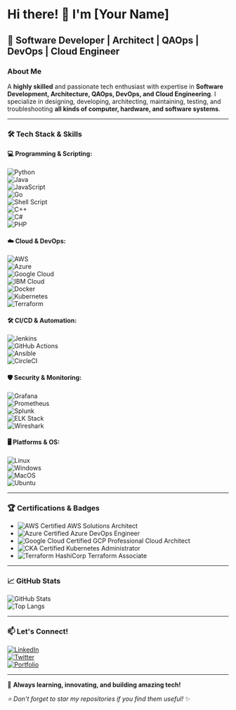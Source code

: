 # Hi there! 👋 I'm [Your Name]  

## 🚀 Software Developer | Architect | QAOps | DevOps | Cloud Engineer  

### **About Me**
A **highly skilled** and passionate tech enthusiast with expertise in **Software Development, Architecture, QAOps, DevOps, and Cloud Engineering**. I specialize in designing, developing, architecting, maintaining, testing, and troubleshooting **all kinds of computer, hardware, and software systems**.

---

### 🛠 **Tech Stack & Skills**

#### **💻 Programming & Scripting:**  
![Python](https://img.shields.io/badge/Python-3776AB?style=for-the-badge&logo=python&logoColor=white)  
![Java](https://img.shields.io/badge/Java-ED8B00?style=for-the-badge&logo=java&logoColor=white)  
![JavaScript](https://img.shields.io/badge/JavaScript-F7DF1E?style=for-the-badge&logo=javascript&logoColor=black)  
![Go](https://img.shields.io/badge/Go-00ADD8?style=for-the-badge&logo=go&logoColor=white)  
![Shell Script](https://img.shields.io/badge/Shell_Script-121011?style=for-the-badge&logo=gnu-bash&logoColor=white)  
![C++](https://img.shields.io/badge/C++-00599C?style=for-the-badge&logo=c%2b%2b&logoColor=white)  
![C#](https://img.shields.io/badge/C%23-239120?style=for-the-badge&logo=c-sharp&logoColor=white)  
![PHP](https://img.shields.io/badge/PHP-777BB4?style=for-the-badge&logo=php&logoColor=white)

#### **☁️ Cloud & DevOps:**  
![AWS](https://img.shields.io/badge/AWS-FF9900?style=for-the-badge&logo=amazonaws&logoColor=white)  
![Azure](https://img.shields.io/badge/Azure-0089D6?style=for-the-badge&logo=microsoftazure&logoColor=white)  
![Google Cloud](https://img.shields.io/badge/GCP-4285F4?style=for-the-badge&logo=googlecloud&logoColor=white)  
![IBM Cloud](https://img.shields.io/badge/IBM_Cloud-1261FE?style=for-the-badge&logo=ibmcloud&logoColor=white)  
![Docker](https://img.shields.io/badge/Docker-2496ED?style=for-the-badge&logo=docker&logoColor=white)  
![Kubernetes](https://img.shields.io/badge/Kubernetes-326CE5?style=for-the-badge&logo=kubernetes&logoColor=white)  
![Terraform](https://img.shields.io/badge/Terraform-7B42BC?style=for-the-badge&logo=terraform&logoColor=white)

#### **🛠 CI/CD & Automation:**  
![Jenkins](https://img.shields.io/badge/Jenkins-D24939?style=for-the-badge&logo=jenkins&logoColor=white)  
![GitHub Actions](https://img.shields.io/badge/GitHub_Actions-2088FF?style=for-the-badge&logo=github-actions&logoColor=white)  
![Ansible](https://img.shields.io/badge/Ansible-EE0000?style=for-the-badge&logo=ansible&logoColor=white)  
![CircleCI](https://img.shields.io/badge/CircleCI-343434?style=for-the-badge&logo=circleci&logoColor=white)

#### **🛡️ Security & Monitoring:**  
![Grafana](https://img.shields.io/badge/Grafana-F46800?style=for-the-badge&logo=grafana&logoColor=white)  
![Prometheus](https://img.shields.io/badge/Prometheus-E6522C?style=for-the-badge&logo=prometheus&logoColor=white)  
![Splunk](https://img.shields.io/badge/Splunk-000000?style=for-the-badge&logo=splunk&logoColor=white)  
![ELK Stack](https://img.shields.io/badge/ELK-005571?style=for-the-badge&logo=elasticsearch&logoColor=white)  
![Wireshark](https://img.shields.io/badge/Wireshark-1679A7?style=for-the-badge&logo=wireshark&logoColor=white)

#### **🖥️ Platforms & OS:**  
![Linux](https://img.shields.io/badge/Linux-FCC624?style=for-the-badge&logo=linux&logoColor=black)  
![Windows](https://img.shields.io/badge/Windows-0078D6?style=for-the-badge&logo=windows&logoColor=white)  
![MacOS](https://img.shields.io/badge/MacOS-000000?style=for-the-badge&logo=apple&logoColor=white)  
![Ubuntu](https://img.shields.io/badge/Ubuntu-E95420?style=for-the-badge&logo=ubuntu&logoColor=white)

---

### 🏆 **Certifications & Badges**

- ![AWS Certified](https://img.shields.io/badge/AWS_Certified-232F3E?style=for-the-badge&logo=amazonaws&logoColor=white) AWS Solutions Architect  
- ![Azure Certified](https://img.shields.io/badge/Azure_Certified-0089D6?style=for-the-badge&logo=microsoftazure&logoColor=white) Azure DevOps Engineer  
- ![Google Cloud Certified](https://img.shields.io/badge/GCP_Certified-4285F4?style=for-the-badge&logo=googlecloud&logoColor=white) GCP Professional Cloud Architect  
- ![CKA](https://img.shields.io/badge/CKA-Certified-326CE5?style=for-the-badge&logo=kubernetes&logoColor=white) Certified Kubernetes Administrator  
- ![Terraform](https://img.shields.io/badge/Terraform_Associate-7B42BC?style=for-the-badge&logo=terraform&logoColor=white) HashiCorp Terraform Associate

---

### 📈 **GitHub Stats**  
![GitHub Stats](https://github-readme-stats.vercel.app/api?username=your-github-username&show_icons=true&theme=dark)  
![Top Langs](https://github-readme-stats.vercel.app/api/top-langs/?username=your-github-username&layout=compact&theme=dark)

---

### 📫 **Let's Connect!**  
[![LinkedIn](https://img.shields.io/badge/LinkedIn-0077B5?style=for-the-badge&logo=linkedin&logoColor=white)](https://www.linkedin.com/in/your-linkedin/)  
[![Twitter](https://img.shields.io/badge/Twitter-1DA1F2?style=for-the-badge&logo=twitter&logoColor=white)](https://twitter.com/your-twitter)  
[![Portfolio](https://img.shields.io/badge/Portfolio-FF5722?style=for-the-badge&logo=Google-Chrome&logoColor=white)](https://yourportfolio.com)

---

🚀 **Always learning, innovating, and building amazing tech!**

_⭐️ Don't forget to star my repositories if you find them useful!_ ✨
